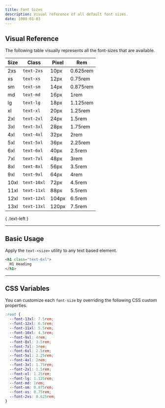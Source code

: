 ```yaml
---
title: Font Sizes
description: Visual reference of all default font sizes.
date: 1000-01-03
---
```


## Visual Reference

The following table visually represents all the font-sizes that are available.

| Size | Class | Pixel | Rem
| - | - | - | - |
| <span class="semibold color-black text-2xs">2xs</span> | `text-2xs` | 10px | 0.625rem |
| <span class="semibold color-black text-xs">xs</span> | `text-xs` | 12px | 0.75rem |
| <span class="semibold color-black text-sm">sm</span> | `text-sm` | 14px | 0.875rem |
| <span class="semibold color-black text-md">md</span> | `text-md` | 16px | 1rem |
| <span class="semibold color-black text-lg">lg</span> | `text-lg` | 18px | 1.125rem |
| <span class="semibold color-black text-xl">xl</span> | `text-xl` | 20px | 1.25rem |
| <span class="semibold color-black text-2xl">2xl</span> | `text-2xl` | 24px | 1.5rem |
| <span class="semibold color-black text-3xl">3xl</span> | `text-3xl` | 28px | 1.75rem |
| <span class="semibold color-black text-4xl">4xl</span> | `text-4xl` | 32px | 2rem |
| <span class="semibold color-black text-5xl">5xl</span> | `text-5xl` | 36px | 2.25rem |
| <span class="semibold color-black text-6xl">6xl</span> | `text-6xl` | 40px | 2.5rem |
| <span class="semibold color-black text-7xl">7xl</span> | `text-7xl` | 48px | 3rem |
| <span class="semibold color-black text-8xl">8xl</span> | `text-8xl` | 56px | 3.5rem |
| <span class="semibold color-black text-9xl">9xl</span> | `text-9xl` | 64px | 4rem |
| <span class="semibold color-black text-10xl">10xl</span> | `text-10xl` | 72px | 4.5rem |
| <span class="semibold color-black text-11xl">11xl</span> | `text-11xl` | 88px | 5.5rem |
| <span class="semibold color-black text-12xl">12xl</span> | `text-12xl` | 104px | 6.5rem |
| <span class="semibold color-black text-13xl">13xl</span> | `text-13xl` | 120px | 7.5rem |

{ .text-left }

---

## Basic Usage

Apply the `text-<size>` utility to any text based element.

```html
<h1 class="text-6xl">
  H1 Heading
</h1>
```

---

## CSS Variables

You can customize each `font-size` by overriding the following CSS custom properties.

```css
:root {
  --font-13xl: 7.5rem;
  --font-12xl: 6.5rem;
  --font-11xl: 5.5rem;
  --font-10xl: 4.5rem;
  --font-9xl: 4rem;
  --font-8xl: 3.5rem;
  --font-7xl: 3rem;
  --font-6xl: 2.5rem;
  --font-5xl: 2.25rem;
  --font-4xl: 2rem;
  --font-3xl: 1.75rem;
  --font-2xl: 1.5rem;
  --font-xl: 1.25rem;
  --font-lg: 1.125rem;
  --font-md: 1rem;
  --font-sm: 0.875rem;
  --font-xs: 0.75rem;
  --font-2xs: 0.625rem;
}
```

